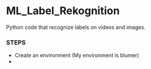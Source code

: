 # ML_Label_Rekognition
Python code that recognize labels on videos and images.

### STEPS
 
* Create an environment (My environment is blumer)
*  